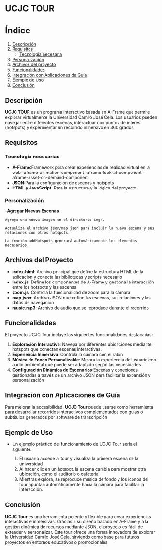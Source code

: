 # UCJC TOUR 

# Índice

1. [Descripción](#descripción)
2. [Requisitos](#requisitos)
   - [Tecnologia necesaria](#tecnologia-necesaria)
3. [Personalización](#personalización)
4. [Archivos del proyecto](#archivos-del-proyecto)
5. [Funcionalidades](#funcionalidades)
6. [Integración con Aplicaciones de Guía](#integración-con-aplicaciones-de-guía)
7. [Ejemplo de Uso](#ejemplo-de-uso)
8. [Conclusión](#conclusión)


## Descripción

**UCJC TOUR** es un programa interactivo basada en A-Frame que permite explorar virtualmente la Universidad Camilo José Cela. Los usuarios pueden navegar entre diferentes escenas, interactuar con puntos de interés (hotspots) y experimentar un recorrido inmersivo en 360 grados.

## Requisitos
### Tecnologia necesarias

- **A-Frame**:Framework para crear experiencias de realidad virtual en la web
  -aframe-animation-component
  -aframe-look-at-component
  -aframe-asset-on-demand-component
- **JSON**:Para la configuración de escenas y hotspots
- **HTML y JavaScript**: Para la estructura y la lógica del proyecto
  
### Personalización

-**Agregar Nuevas Escenas**

    Agrega una nueva imagen en el directorio img/.
    
    Actualiza el archivo json/map.json para incluir la nueva escena y sus relaciones con otros hotspots.
    
    La función addHotspots generará automáticamente los elementos necesarios.

## Archivos del Proyecto
- **index.html**: Archivo principal que define la estructura HTML de la aplicación y conecta las bibliotecas y scripts necesario
- **index.js**: Define los componentes de A-Frame y gestiona la interacción entre los hotspots y las escenas
- **zoom.js**: Controla la funcionalidad de zoom para la cámara
- **map.json**: Archivo JSON que define las escenas, sus relaciones y los datos de navegación
- **music.mp3**: Archivo de audio que se reproduce durante el recorrido

## Funcionalidades

El proyecto UCJC Tour incluye las siguientes funcionalidades destacadas:
1. **Exploración Interactiva**: Navega por diferentes ubicaciones mediante hotspots que conectan escenas interactivas.
2. **Experiencia Inmersiva**: Controla la cámara con el ratón
3. **Música de Fondo Personalizable**: Mejora la experiencia del usuario con audio ambiental que puede ser adaptado según las necesidades
4. **Configuración Dinámica de Escenarios**:Escenas y conexiones gestionadas a través de un archivo JSON para facilitar la expansión y personalización

## Integración con Aplicaciones de Guía
Para mejorar la accesibilidad, **UCJC Tour** puede usarse como herramienta para desarrollar recorridos interactivos complementados con guías o subtítulos generados por software de transcripción

## Ejemplo de Uso
- Un ejemplo práctico del funcionamiento de UCJC Tour sería el siguiente:
  
  1. El usuario accede al tour y visualiza la primera escena de la universidad
  2. Al hacer clic en un hotspot, la escena cambia para mostrar otra ubicación, como el auditorio o cafeteria
  3. Mientras explora, se reproduce música de fondo y los iconos del tour apuntan automáticamente hacia la cámara para facilitar la interacción.

## Conclusión
  **UCJC Tour** es una herramienta potente y flexible para crear experiencias interactivas e inmersivas. Gracias a su diseño basado en A-Frame y a la gestión dinámica de recursos mediante JSON, el proyecto es fácil de extender y personalizar. Este tour ofrece una forma innovadora de explorar la Universidad Camilo José Cela, sirviendo como base para futuros proyectos en entornos educativos o promocionales
